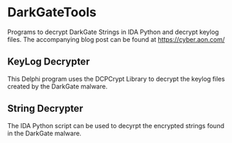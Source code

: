 # DarkGateTools
Programs to decrypt DarkGate Strings in IDA Python and decrypt keylog files. The accompanying blog post can be found at https://cyber.aon.com/

## KeyLog Decrypter
This Delphi program uses the DCPCrypt Library to decrypt the keylog files created by the DarkGate malware. 

## String Decrypter
The IDA Python script can be used to decyrpt the encrypted strings found in the DarkGate malware. 
